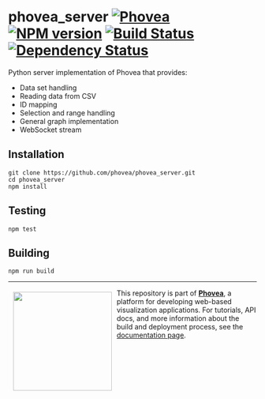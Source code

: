 phovea_server [![Phovea][phovea-image]][phovea-url] [![NPM version][npm-image]][npm-url] [![Build Status][travis-image]][travis-url] [![Dependency Status][daviddm-image]][daviddm-url]
=====================

Python server implementation of Phovea that provides: 

* Data set handling
* Reading data from CSV
* ID mapping
* Selection and range handling
* General graph implementation
* WebSocket stream

Installation
------------

```
git clone https://github.com/phovea/phovea_server.git
cd phovea_server
npm install
```

Testing
-------

```
npm test
```

Building
--------

```
npm run build
```



***

<a href="https://caleydo.org"><img src="http://caleydo.org/assets/images/logos/caleydo.svg" align="left" width="200px" hspace="10" vspace="6"></a>
This repository is part of **[Phovea](http://phovea.caleydo.org/)**, a platform for developing web-based visualization applications. For tutorials, API docs, and more information about the build and deployment process, see the [documentation page](http://phovea.caleydo.org).


[phovea-image]: https://img.shields.io/badge/Phovea-Server%20Plugin-10ACDF.svg
[phovea-url]: https://phovea.caleydo.org
[npm-image]: https://badge.fury.io/js/phovea_server.svg
[npm-url]: https://npmjs.org/package/phovea_server
[travis-image]: https://travis-ci.org/phovea/phovea_server.svg?branch=master
[travis-url]: https://travis-ci.org/phovea/phovea_server
[daviddm-image]: https://david-dm.org/phovea/phovea_server/status.svg
[daviddm-url]: https://david-dm.org/phovea/phovea_server
